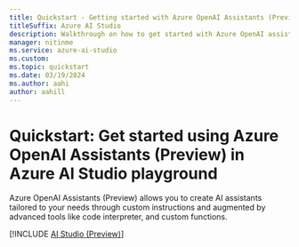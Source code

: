 ```yaml
---
title: Quickstart - Getting started with Azure OpenAI Assistants (Preview) in AI Studio
titleSuffix: Azure AI Studio
description: Walkthrough on how to get started with Azure OpenAI assistants with new features like code interpreter in AI Studio (Preview).
manager: nitinme
ms.service: azure-ai-studio
ms.custom:
ms.topic: quickstart
ms.date: 03/19/2024
ms.author: aahi
author: aahill
---
```



# Quickstart: Get started using Azure OpenAI Assistants (Preview) in Azure AI Studio playground

Azure OpenAI Assistants (Preview) allows you to create AI assistants tailored to your needs through custom instructions and augmented by advanced tools like code interpreter, and custom functions.

[!INCLUDE [AI Studio (Preview)](../../ai-services/openai/includes/assistants-ai-studio.md)]